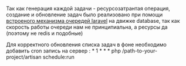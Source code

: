 Так как генерация каждой задачи - ресурсозатрантая операция, создание и обновление задач было реализовано при помощи <a href="https://laravel.com/docs/5.5/queues">встроеного механизма очередей laravel</a> на движке database, так как скорость работы очереди нам не принципиальна, а ресурсы да (поэтому не redis и подобные)

Для корректного обновления списка задач в фоне необходимо добавить cron запись на сервер
: * 1 * * * php /path-to-your-project/artisan schedule:run 
